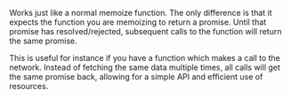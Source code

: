 Works just like a normal memoize function. The only difference is that it
expects the function you are memoizing to return a promise. Until that promise
has resolved/rejected, subsequent calls to the function will return the same
promise.

This is useful for instance if you have a function which makes a call to the
network. Instead of fetching the same data multiple times, all calls will get
the same promise back, allowing for a simple API and efficient use of resources.

